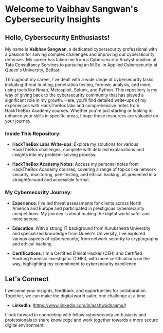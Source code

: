 # Welcome to Vaibhav Sangwan's Cybersecurity Insights

## **Hello, Cybersecurity Enthusiasts!**

My name is **Vaibhav Sangwan**, a dedicated cybersecurity professional with a passion for solving complex challenges and improving our cybersecurity defenses. My career has taken me from a Cybersecurity Analyst position at Tata Consultancy Services to pursuing an M.Sc. in Applied Cybersecurity at Queen's University, Belfast.

Throughout my career, I've dealt with a wide range of cybersecurity tasks, including threat hunting, penetration testing, forensic analysis, and more, using tools like Nmap, Metasploit, Splunk, and Python. This repository is my way of giving back to the cybersecurity community that has played a significant role in my growth. Here, you'll find detailed write-ups of my experiences with HackTheBox labs and comprehensive notes from HackTheBox Academy courses. Whether you're just starting or looking to enhance your skills in specific areas, I hope these resources are valuable on your journey.

### Inside This Repository:

- **HackTheBox Labs Write-ups**: Explore my solutions for various HackTheBox challenges, complete with detailed explanations and insights into my problem-solving process.

- **HackTheBox Academy Notes**: Access my personal notes from HackTheBox Academy courses, covering a range of topics like network security, monitoring, pen-testing, and ethical hacking, all presented in a straightforward and accessible format.

### My Cybersecurity Journey:

- **Experience**: I've led threat assessments for clients across North America and Europe and participated in prestigious cybersecurity competitions. My journey is about making the digital world safer and more secure.

- **Education**: With a strong IT background from Kurukshetra University and specialized knowledge from Queen's University, I've explored various aspects of cybersecurity, from network security to cryptography and ethical hacking.

- **Certifications**: I'm a Certified Ethical Hacker (CEH) and Certified Hacking Forensic Investigator (CHFI), with more certifications on the way, highlighting my commitment to cybersecurity excellence.

## Let's Connect

I welcome your insights, feedback, and opportunities for collaboration. Together, we can make the digital world safer, one challenge at a time.

- **LinkedIn**: (https://www.linkedin.com/in/aashwadhaama/)

I look forward to connecting with fellow cybersecurity enthusiasts and professionals to share knowledge and work together towards a more secure digital environment.
